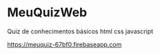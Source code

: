 # MeuQuizWeb
Quiz de conhecimentos básicos html css javascript


https://meuquiz-67bf0.firebaseapp.com
